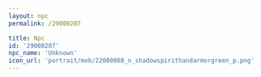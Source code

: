 ```yaml
---
layout: npc
permalink: /29000207

title: Npc
id: '29000207'
npc_name: 'Unknown'
icon_url: 'portrait/mob/22000088_n_shadowspirithandarmorgreen_p.png'
---
```

